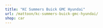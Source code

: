 ```yaml
---
title: "KC Summers Buick GMC Hyundai"
url: /mattoon/kc-summers-buick-gmc-hyundai/
shop: car
---
```

